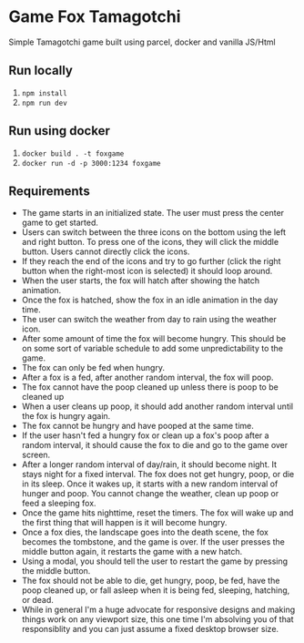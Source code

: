 # Game Fox Tamagotchi

Simple Tamagotchi game built using parcel, docker and vanilla JS/Html

## Run locally

1. `npm install`
2. `npm run dev`

## Run using docker

1. `docker build . -t foxgame`
2. `docker run -d -p 3000:1234 foxgame`

## Requirements

- The game starts in an initialized state. The user must press the center game to get started.
- Users can switch between the three icons on the bottom using the left and right button. To press one of the icons, they will click the middle button. Users cannot directly click the icons.
- If they reach the end of the icons and try to go further (click the right button when the right-most icon is selected) it should loop around.
- When the user starts, the fox will hatch after showing the hatch animation.
- Once the fox is hatched, show the fox in an idle animation in the day time.
- The user can switch the weather from day to rain using the weather icon.
- After some amount of time the fox will become hungry. This should be on some sort of variable schedule to add some unpredictability to the game.
- The fox can only be fed when hungry.
- After a fox is a fed, after another random interval, the fox will poop.
- The fox cannot have the poop cleaned up unless there is poop to be cleaned up
- When a user cleans up poop, it should add another random interval until the fox is hungry again.
- The fox cannot be hungry and have pooped at the same time.
- If the user hasn't fed a hungry fox or clean up a fox's poop after a random interval, it should cause the fox to die and go to the game over screen.
- After a longer random interval of day/rain, it should become night. It stays night for a fixed interval. The fox does not get hungry, poop, or die in its sleep. Once it wakes up, it starts with a new random interval of hunger and poop. You cannot change the weather, clean up poop or feed a sleeping fox.
- Once the game hits nighttime, reset the timers. The fox will wake up and the first thing that will happen is it will become hungry.
- Once a fox dies, the landscape goes into the death scene, the fox becomes the tombstone, and the game is over. If the user presses the middle button again, it restarts the game with a new hatch.
- Using a modal, you should tell the user to restart the game by pressing the middle button.
- The fox should not be able to die, get hungry, poop, be fed, have the poop cleaned up, or fall asleep when it is being fed, sleeping, hatching, or dead.
- While in general I'm a huge advocate for responsive designs and making things work on any viewport size, this one time I'm absolving you of that responsiblity and you can just assume a fixed desktop browser size.
